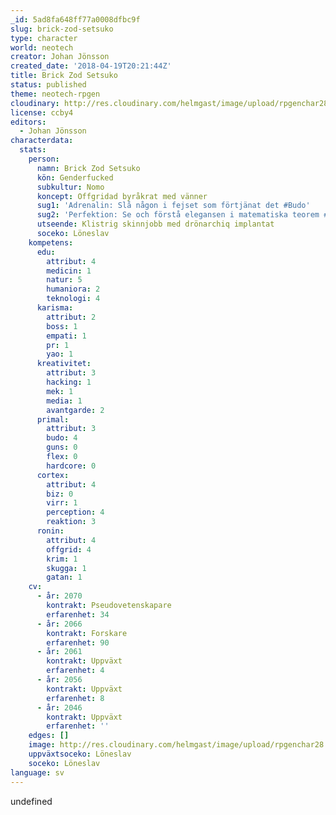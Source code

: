 ```yaml
---
_id: 5ad8fa648ff77a0008dfbc9f
slug: brick-zod-setsuko
type: character
world: neotech
creator: Johan Jönsson
created_date: '2018-04-19T20:21:44Z'
title: Brick Zod Setsuko
status: published
theme: neotech-rpgen
cloudinary: http://res.cloudinary.com/helmgast/image/upload/rpgenchar28.jpg
license: ccby4
editors:
  - Johan Jönsson
characterdata:
  stats:
    person:
      namn: Brick Zod Setsuko
      kön: Genderfucked
      subkultur: Nomo
      koncept: Offgridad byråkrat med vänner
      sug1: 'Adrenalin: Slå någon i fejset som förtjänat det #Budo'
      sug2: 'Perfektion: Se och förstå elegansen i matematiska teorem #Naturvetenskap'
      utseende: Klistrig skinnjobb med drönarchiq implantat
      soceko: Löneslav
    kompetens:
      edu:
        attribut: 4
        medicin: 1
        natur: 5
        humaniora: 2
        teknologi: 4
      karisma:
        attribut: 2
        boss: 1
        empati: 1
        pr: 1
        yao: 1
      kreativitet:
        attribut: 3
        hacking: 1
        mek: 1
        media: 1
        avantgarde: 2
      primal:
        attribut: 3
        budo: 4
        guns: 0
        flex: 0
        hardcore: 0
      cortex:
        attribut: 4
        biz: 0
        virr: 1
        perception: 4
        reaktion: 3
      ronin:
        attribut: 4
        offgrid: 4
        krim: 1
        skugga: 1
        gatan: 1
    cv:
      - år: 2070
        kontrakt: Pseudovetenskapare
        erfarenhet: 34
      - år: 2066
        kontrakt: Forskare
        erfarenhet: 90
      - år: 2061
        kontrakt: Uppväxt
        erfarenhet: 4
      - år: 2056
        kontrakt: Uppväxt
        erfarenhet: 8
      - år: 2046
        kontrakt: Uppväxt
        erfarenhet: ''
    edges: []
    image: http://res.cloudinary.com/helmgast/image/upload/rpgenchar28.jpg
    uppväxtsoceko: Löneslav
    soceko: Löneslav
language: sv
---
```

undefined
